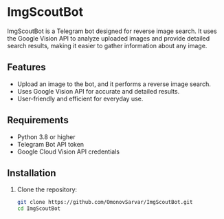 # ImgScoutBot

ImgScoutBot is a Telegram bot designed for reverse image search. It uses the Google Vision API to analyze uploaded images and provide detailed search results, making it easier to gather information about any image.

## Features
- Upload an image to the bot, and it performs a reverse image search.
- Uses Google Vision API for accurate and detailed results.
- User-friendly and efficient for everyday use.

## Requirements
- Python 3.8 or higher
- Telegram Bot API token
- Google Cloud Vision API credentials

## Installation

1. Clone the repository:
   ```bash
   git clone https://github.com/OmonovSarvar/ImgScoutBot.git
   cd ImgScoutBot

